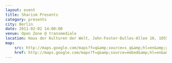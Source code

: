```yaml
---
layout: event
title: Sharism Presents
category: presents
city: Berlin
date: 2011-02-02 14:00:00
venue: Open Zone @ transmediale
location: Haus der Kulturen der Welt, John-Foster-Dulles-Allee 10, 10557 Berlin, Germany
map:
    src: http://maps.google.com/maps?f=q&amp;source=s_q&amp;hl=en&amp;geocode=&amp;q=Haus+der+Kulturen+der+Welt,+John-Foster-Dulles-Allee+10,+10557,+Berlin,+Germany&amp;aq=0&amp;sll=50.848169,4.352582&amp;sspn=0.012207,0.012424&amp;vpsrc=0&amp;g=Rue+du+March%C3%A9+aux+Herbes+12+1000+Brussels,+Belgium&amp;ie=UTF8&amp;hq=Haus+der+Kulturen+der+Welt,+John-Foster-Dulles-Allee+10,+10557,+Berlin,+Germany&amp;t=m&amp;ll=52.518516,13.364635&amp;spn=0.013579,0.032015&amp;output=embed
    href: http://maps.google.com/maps?f=q&amp;source=embed&amp;hl=en&amp;geocode=&amp;q=Haus+der+Kulturen+der+Welt,+John-Foster-Dulles-Allee+10,+10557,+Berlin,+Germany&amp;aq=0&amp;sll=50.848169,4.352582&amp;sspn=0.012207,0.012424&amp;vpsrc=0&amp;g=Rue+du+March%C3%A9+aux+Herbes+12+1000+Brussels,+Belgium&amp;ie=UTF8&amp;hq=Haus+der+Kulturen+der+Welt,+John-Foster-Dulles-Allee+10,+10557,+Berlin,+Germany&amp;t=m&amp;ll=52.518516,13.364635&amp;spn=0.013579,0.032015
---
```

